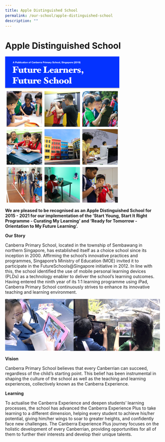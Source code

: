 ```yaml
---
title: Apple Distinguished School
permalink: /our-school/apple-distinguished-school
description: ""
---
```

# Apple Distinguished School

![](/images/apple%201.png)

**We are pleased to be recognised as an Apple Distinguished School for 2015 - 2021 for our implementation of the ‘Start Young, Start It Right Programme - Curating My Learning’ and ‘Ready for Tomorrow - Orientation to My Future Learning’.**

**Our Story**

Canberra Primary School, located in the township of Sembawang in northern Singapore, has established itself as a choice school since its inception in 2000. Affirming the school’s innovative practices and programmes, Singapore’s Ministry of Education (MOE) invited it to participate in the FutureSchools@Singapore initiative in 2012. In line with this, the school identified the use of mobile personal learning devices (PLDs) as a technology enabler to deliver the school’s learning outcomes. Having entered the ninth year of its 1:1 learning programme using iPad, Canberra Primary School continuously strives to enhance its innovative teaching and learning environment.

![](/images/apple%202.png)

**Vision**

Canberra Primary School believes that every Canberrian can succeed, regardless of the child’s starting point. This belief has been instrumental in shaping the culture of the school as well as the teaching and learning experiences, collectively known as the Canberra Experience.

**Learning**

To actualise the Canberra Experience and deepen students’ learning processes, the school has advanced the Canberra Experience Plus to take learning to a different dimension, helping every student to achieve his/her potential, giving him/her wings to soar to greater heights, and confidently face new challenges. The Canberra Experience Plus journey focuses on the holistic development of every Canberrian, providing opportunities for all of them to further their interests and develop their unique talents. 